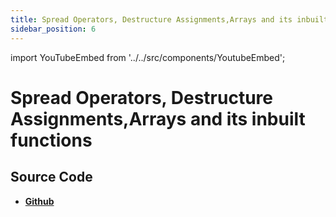 ```yaml
---
title: Spread Operators, Destructure Assignments,Arrays and its inbuilt functions
sidebar_position: 6
---
```


import YouTubeEmbed from '../../src/components/YoutubeEmbed';

# Spread Operators, Destructure Assignments,Arrays and its inbuilt functions

<YouTubeEmbed videoId="98VjFWhtUK4" />

## Source Code

- [**Github**](https://github.com/isarojdahal/javascript-workshop)
